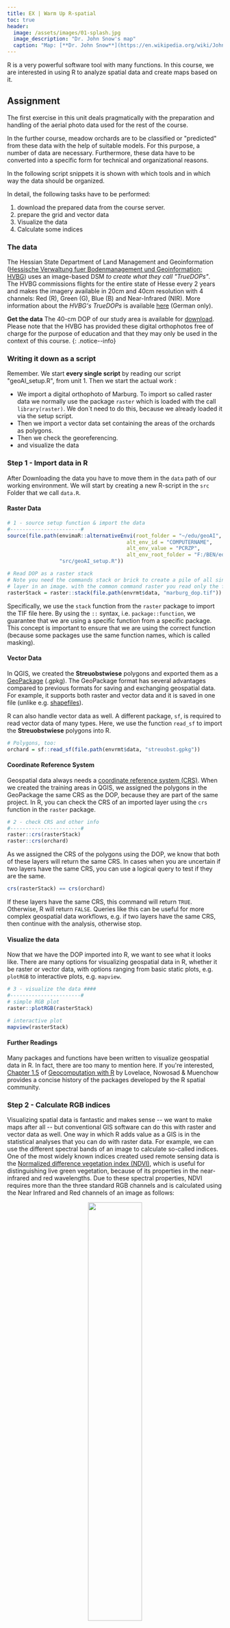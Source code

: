 ```yaml
--- 
title: EX | Warm Up R-spatial
toc: true
header:
  image: /assets/images/01-splash.jpg
  image_description: "Dr. John Snow's map"
  caption: "Map: [**Dr. John Snow**](https://en.wikipedia.org/wiki/John_Snow) [Wellcome Library via wikimedia](https://w.wiki/QtV)"
---
```


R is a very powerful software tool with many functions. In this course, we are interested in using R to analyze spatial data and create maps based on it.
<!--more-->


## Assignment
The first exercise in this unit deals pragmatically with the preparation and handling of the aerial photo data used for the rest of the course.

In the further course, meadow orchards are to be classified or "predicted" from these data with the help of suitable models. For this purpose, a number of data are necessary. Furthermore, these data have to be converted into a specific form for technical and organizational reasons.

In the following script snippets it is shown with which tools and in which way the data should be organized. 

In detail, the following tasks have to be performed:
1. download the prepared data from the course server.
2. prepare the grid and vector data 
3. Visualize the data
5. Calculate some indices



### The data
The Hessian State Department of Land Management and Geoinformation ([Hessische Verwaltung fuer Bodenmanagement und Geoinformation; HVBG](https://hvbg.hessen.de/)) uses an image-based DSM *to create what they call "TrueDOPs"*. The HVBG commissions flights for the entire state of Hesse every 2 years and makes the imagery available in 20cm and 40cm resolution with 4 channels: Red (R), Green (G), Blue (B) and Near-Infrared (NIR). More information about the *HVBG's TrueDOPs* is available [here](https://hvbg.hessen.de/geoinformation/landesvermessung/geotopographie/luftbilder/digitale-orthophotos-atkis%C2%AE-dops-und-true) (German only). 


**Get the data**
The 40-cm DOP of our study area is available for [download](http://85.214.102.111/geo_data/data/01_raw_data/aerial/). Please note that the HVBG has provided these digital orthophotos free of charge for the purpose of education and that they may only be used in the context of this course.
{: .notice--info}

### Writing it down as a script
Remember. We start **every single script** by reading our script "geoAI_setup.R", from unit 1. 
Then we start the actual work :
* We import a digital orthophoto of Marburg.  To import so called raster data we normally use the package `raster` which is loaded with the call `library(raster)`. We don`t need to do this, because we already loaded it via the setup script. 
* Then we import a vector data set containing the areas of the orchards as polygons. 
* Then we check the georeferencing.
* and visualize the data


### Step 1 - Import data in R
After Downloading the data you have to move them in the `data` path of our working environment. 
We will start by creating a new R-script in the `src` Folder that we call `data.R`.


#### Raster Data
```r
# 1 - source setup function & import the data 
#-----------------------#
source(file.path(envimaR::alternativeEnvi(root_folder = "~/edu/geoAI",
                                       alt_env_id = "COMPUTERNAME",
                                       alt_env_value = "PCRZP",
                                       alt_env_root_folder = "F:/BEN/edu"),
                 "src/geoAI_setup.R"))

# Read DOP as a raster stack 
# Note you need the commands stack or brick to create a pile of all single raster
# layer in an image. with the common command raster you read only the first band
rasterStack = raster::stack(file.path(envrmt$data, "marburg_dop.tif"))
```
Specifically, we use the `stack` function from the `raster` package to import the TIF file here. By using the `::` syntax, i.e. `package::function`, we guarantee that we are using a specific function from a specific package. This concept is important to ensure that we are using the correct function (because some packages use the same function names, which is called masking).

#### Vector Data
In QGIS, we created the **Streuobstwiese** polygons and exported them as a [GeoPackage](https://en.wikipedia.org/wiki/GeoPackage) (.gpkg). The GeoPackage format has several advantages compared to previous formats for saving and exchanging geospatial data. For example, it supports both raster and vector data and it is saved in one file (unlike e.g. [shapefiles](https://en.wikipedia.org/wiki/Shapefile)).

R can also handle vector data as well. A different package, `sf`, is required to read vector data of many types. Here, we use the function `read_sf` to import the **Streuobstwiese** polygons into R. 

```r
# Polygons, too:
orchard = sf::read_sf(file.path(envrmt$data, "streuobst.gpkg"))
```
#### Coordinate Reference System
Geospatial data always needs a [coordinate reference system (CRS)](https://en.wikipedia.org/wiki/Spatial_reference_system). When we created the training areas in QGIS, we assigned the polygons in the GeoPackage the same CRS as the DOP, because they are part of the same project. In R, you can check the CRS of an imported layer using the `crs` function in the `raster` package.

```r
# 2 - check CRS and other info
#-----------------------#
raster::crs(rasterStack)
raster::crs(orchard)
```
As we assigned the CRS of the polygons using the DOP, we know that both of these layers will return the same CRS. In cases when you are uncertain if two layers have the same CRS, you can use a logical query to test if they are the same.

```r
crs(rasterStack) == crs(orchard)
```
If these layers have the same CRS, this command will return `TRUE`. Otherwise, R will return `FALSE`. Queries like this can be useful for more complex geospatial data workflows, e.g. if two layers have the same CRS, then continue with the analysis, otherwise stop.

#### Visualize the data
Now that we have the DOP imported into R, we want to see what it looks like. There are many options for visualizing geospatial data in R, whether it be raster or vector data, with options ranging from basic static plots, e.g. `plotRGB` to interactive plots, e.g. `mapview`.

```r
# 3 - visualize the data ####
#-----------------------#
# simple RGB plot
raster::plotRGB(rasterStack)

# interactive plot
mapview(rasterStack)
```
#### Further Readings
Many packages and functions have been written to visualize geospatial data in R. In fact, there are too many to mention here. If you're interested, [Chapter 1.5](https://geocompr.robinlovelace.net/intro.html#the-history-of-r-spatial) of [Geocomputation with R](https://geocompr.robinlovelace.net/index.html) by Lovelace, Nowosad & Muenchow provides a concise history of the packages developed by the R spatial community. 

### Step 2 - Calculate RGB indices
Visualizing spatial data is fantastic and makes sense -- we want to make maps after all -- but conventional GIS software can do this with raster and vector data as well. One way in which R adds value as a GIS is in the statistical analyses that you can do with raster data. For example, we can use the different spectral bands of an image to calculate so-called indices. One of the most widely known indices created used remote sensing data is the [Normalized difference vegetation index (NDVI)](https://en.wikipedia.org/wiki/Normalized_difference_vegetation_index), which is useful for distinguishing live green vegetation, because of its properties in the near-infrared and red wavelengths. Due to these spectral properties, NDVI requires more than the three standard RGB channels and is calculated using the Near Infrared and Red channels of an image as follows:

<div align="center">
 <img width="50%" src="../assets/images/unit02/NDVI.svg">
 <figure >  
  <figcaption align = "left"q>The equation of calculating the NDVI. For more Information have a look at  [Earth Lab](https://www.earthdatascience.org/courses/earth-analytics/multispectral-remote-sensing-data/vegetation-indices-NDVI-in-R/)
  </figcaption>
 </figure>
</div>


But there are plenty of remote sensing indices that can be calculated from simple RGB imagery as well -- take a look [here](https://www.indexdatabase.de/db/i.php) for some ideas. 

```r
# 4 - calculate RGB indices ####
# we can use raster as simple calculator
# first we assign the three first layers in the raster image to variables
# called - surpris - red, green, blue (this is to keep it simple and clear)
#-----------------------#
red   <- rasterStack[[1]]
green <- rasterStack[[2]]
blue  <- rasterStack[[3]]

# Then we calculate  all indices we need or want

## Normalized difference turbidity index (NDTI)
NDTI <- (red - green) / (red + green)
names(NDTI) <- "NDTI"

## Visible Atmospherically Resistant Index (VARI)
VARI <- (green - red) / (green + red - blue)
names(VARI) <- "VARI"

## Triangular greenness index (TGI)
TGI <- -0.5*(190*(red - green)- 120*(red - blue))
names(TGI) <- "TGI"

rgbI <- raster::stack(NDTI, VARI, TGI)
raster::plot(rgbI)
```

{% capture Hint %}
**Hint:** For those interested in doing less typing and learning more about R package development and maintenance, the `uavRst` [package](https://github.com/gisma/uavRst) contains these three and many more RGB indices in one simple function. The challenge is to get all the features of the package working, since it accesses the command line interfaces of SAGA, GRASS, and Orfeo toolbox. If you're keen to challenge yourself -- good luck!


{% gist 65b54a38e078ec0e0e8ceca1c460c950 %}
[Get snippet](https://gist.github.com/envimar/65b54a38e078ec0e0e8ceca1c460c950/archive/82dea04aa4bcdf97b347b1feb9edd4b9d5e34109.zip)

{% endcapture %}
<div class="notice--info">
  {{ Hint | markdownify }}
</div> 

### Save the results for later usage
Finally, now that we have calculated some remote sensing indices that will be necessary for our machine learning prediction later on, it would be useful and time-efficient to only have to calculate them once (not every time that we open an R session). RDS is ideal for this purpose, because it allows us to save a single R object to a file and restore it. Please note that `saveRDS`is highly efficient to save a **single** R-object only.

```r
# 5 - stack and save as RDS ####
#-----------------------#
marburg_stack <- stack(rasterStack, rgbI)

saveRDS(marburg_stack, (file.path(envrmt$data_processed, "dop_indices.rds"))
```
# Now let us do it the same way with Sentinel satellite data
Working with high-resolution aerial imagery is certainly nice, but also has its downsides. It is expensive to generate or procure, it often only covers relatively small areas and it is not always readily available. Satellite data, on the other hand, is continuously available and made readily accessible. One example of such satellite data that is often used in environmental remote sensing is the [Sentinel-2 mission](https://sentinel.esa.int/web/sentinel/missions/sentinel-2) by the European Space Agency.

### The package `sen2r` 
The package `sen2r` allows you to download and preprocess Sentinel-2 images directly into `R`.

{% capture Installation-Help %}

To install `sen2r` you need to have `Rtools` installed.

1. Go to [http://cran.r-project.org/bin/windows/Rtools/](http://cran.r-project.org/bin/windows/Rtools/) 
1. Select the download link that corresponds to your version of `R`
1. Open the .exe file and use the default settings
1. **Make sure to check the box for the installer to edit your PATH**
1. Run `library(devtools)` in `R`
1. Run `find_rtools()` -- if `TRUE` the installation worked properly
{% endcapture %}
<div class="notice--info">
  {{ Installation-Help | markdownify }}
</div> 

Then it is a matter of simply installing the package as we would with any other package.

```r
install.packages("sen2r")
library(sen2r)
```
### The sen2r GUI
First of all, the easiest way to use `sen2r` is to open the graphical user interface and use it in interactive mode. However, here you have to choose from a large number of setting options. The knowledge required for this is also necessary for the command line version presented below. You can automate both interfaces. We recommend the API but it is up to you.  Use the function with the same name.me.

```r
sen2r:sen2r()
```
{% include figure image_path="/assets/images/unit01/sen2r.png" alt="sen2r GUI screenshot" caption="Sen2r GUI starting screen. You have to go through the options tab by tab. The selected configuration can be saved and also called as a script. Attention, an account at [Copernicus SciHub](https://scihub.copernicus.eu/dhus/#/home) is mandatory.." %}

### The sen2r API
In the following script Sentinel data are used to calculate the surface albedo. For this the following steps are necessary:
1. set up the working environment (Attention: additional biliotheques etc. will be loaded here)
2. data download - for this `sent2r` is configured and executed to use the API
3. after the download the surface albedo is calculated (exemplary) 

{% gist 7b6eb9122522eb0797407ecf6cc5176b%}
[Get sentinel_albedo.R](https://gist.github.com/envimar/7b6eb9122522eb0797407ecf6cc5176b/archive/87e28a974913acd62653fef49041a7fdc422cc4a.zip)

The [sen2r vignette](https://sen2r.ranghetti.info/) offers plenty of helpful information about how to use the GUI as well as to access the functionality of `sen2r` from within `R`.


## Assignment Unit-1-2

Now that some basics have been explained, it's time to practice on your own. The following tasks serve as an orientation framework within which you can practice in a targeted manner. There are technical, content-related and conceptual problems to be mastered. Let's go.

At the Robert Hijmans `raster` [Homepage](https://rspatial.org/raster/index.html#) you will find a lot of straightfoward exercises including our basic examples as before. Robert provides also the necessary data. Another highly recommend place is [Geocomputation with R](https://geocompr.robinlovelace.net) by Robin Lovelace, Jakub Nowosad, and Jannes Muenchow. It is the outstanding reference and a perfect starting point for everything related to spatio-temporal data analysis and processing with R. 

A good approach to improve you skills is to dive in these kind of exercises and substitute the example data with your own data.
This means:
1. Do the exercises with the example data (technical base check)
1. Do the exercises with your own data  (advanced technical base check)
1. Understand the operation

It is a good habit to document the knowledge gained and open questions as well as problems. For this purpose, a Rmarkdown documentation is particularly useful. Excellent is the package blogdown suitable for this. The key is practice. not just getting sample source code to run, but changing it and understanding what it does. 
{: .notice--info}

Please do the following exercises using either the orchard or the sentinel dataset. 


{% capture Assignment-1-2 %}
1. Read and operate the following chapters: 
* [Geographic data in R](https://geocompr.robinlovelace.net/spatial-class.html)
* [Spatial data operations](https://geocompr.robinlovelace.net/spatial-operations.html#spatial-operations)
* [Spatial Operations](https://geocompr.robinlovelace.net/spatial-operations.html#spatial-operations)
2. Please visit Robert Hijmans Page about [unsupervised classification](https://rspatial.org/raster/rs/4-unsupclassification.html#unsupervised-classification). Follow his guidline but use:
* the sentinel data from above 
* the orchard data from above
Put your results and your code (remeber to use the course setup!) in a Rmarkdownfile and knitr it to a pdf

{% endcapture %}
<div class="notice--success">
  {{ Assignment-1-2 | markdownify }}
</div> 



## Where can I find more information?
For more information, you can look at the following resources: 

* [Spatial Data Analysis](https://rspatial.org/raster/analysis/2-scale_distance.html) by Robert Hijmans. Very comprehensive and recommended. Many of the examples are based on his lecture and are adapted for our conditions.

* [Geocomputation with R](https://geocompr.robinlovelace.net) by Robin Lovelace, Jakub Nowosad, and Jannes Muenchow is the outstanding reference for everything related to spatiotemporal data analysis and processing with R. 

* [Making Maps with R](https://geocompr.robinlovelace.net/adv-map.html) provides a very useful introduction to the topic. 


* [tmap documentation](https://mtennekes.github.io/tmap/index.html).

* [rayshader documentation](https://www.rayshader.com/) gives a great introduction to 3D mapping using the `rayshader` package.

* [rnaturalearth documentation](https://docs.ropensci.org/rnaturalearth) a convinient wrapper for the [Natural Earth](https://www.naturalearthdata.com/) public domain map dataset.

* [ggmap package](https://github.com/dkahle/ggmap) a collection of functions to visualize spatial data and models - works also with open source data.